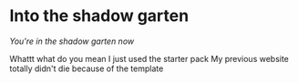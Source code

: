 # Into the shadow garten

*You're in the shadow garten now*

Whattt what do you mean I just used the starter pack
My previous website totally didn't die because of the template
